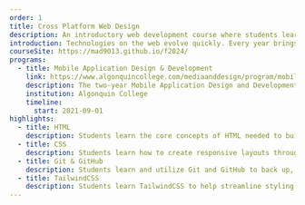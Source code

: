 ```yaml
---
order: 1
title: Cross Platform Web Design
description: An introductory web development course where students learn HTML and CSS fundamentals and best practices through a design lens.
introduction: Technologies on the web evolve quickly. Every year brings new devices and with them new capabilities. These devices present many challenges and opportunities to web developers. Students review fundamentals of web development using hypertext markup language (HTML), and cascading style sheets (CSS), with a focus on developing responsive and mobile websites. Multiple IDEs are introduced and used to complete hands-on projects.
courseSite: https://mad9013.github.io/f2024/
programs:
  - title: Mobile Application Design & Development
    link: https://www.algonquincollege.com/mediaanddesign/program/mobile-application-design-and-development/
    description: The two-year Mobile Application Design and Development Ontario College Diploma program prepares students to enter the expanding and evolving fields of mobile, web, and application development.
    institution: Algonquin College
    timeline:
      start: 2021-09-01
highlights:
  - title: HTML
    description: Students learn the core concepts of HTML needed to build well structured, accessible websites.
  - title: CSS
    description: Students learn how to create responsive layouts through modern CSS best practices.
  - title: Git & GitHub
    description: Students learn and utilize Git and GitHub to back up, share, and publish their code online.
  - title: TailwindCSS
    description: Students learn TailwindCSS to help streamline styling and create consistent theming.
---
```


